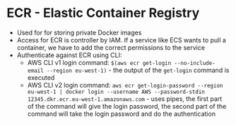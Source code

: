 # ECR - Elastic Container Registry

- Used for for storing private Docker images
- Access for ECR is controller by IAM. If a service like ECS wants to pull a container, we have to add the correct permissions to the service
- Authenticate against ECR using CLI:
    - AWS CLI v1 login command:
        `$(aws ecr get-login --no-include-email --region eu-west-1)` - the output of the `get-login` command is executed
    - AWS CLI v2 login command:
        `aws ecr get-login-password --region eu-west-1 | docker login --username AWS --password-stdin 12345.dkr.ecr.eu-west-1.amazonaws.com` - uses pipes, the first part of the command will give the login password, the second part of the command will take the login password and do the authentication

